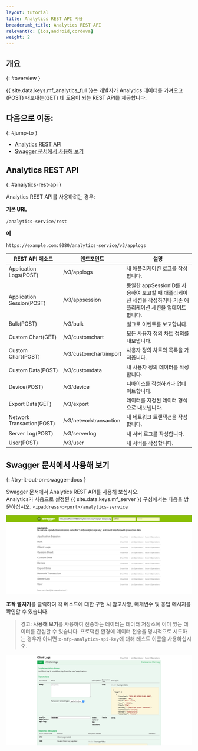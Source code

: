 ```yaml
---
layout: tutorial
title: Analytics REST API 사용
breadcrumb_title: Analytics REST API
relevantTo: [ios,android,cordova]
weight: 2
---
```

<!-- NLS_CHARSET=UTF-8 -->
## 개요
{: #overview }

{{ site.data.keys.mf_analytics_full }}는 개발자가 Analytics 데이터를 가져오고(POST) 내보내는(GET) 데 도움이 되는 REST API를 제공합니다. 

## 다음으로 이동:
{: #jump-to }

* [Analytics REST API](#analytics-rest-api)
* [Swagger 문서에서 사용해 보기](#try-it-out-on-swagger-docs)

## Analytics REST API
{: #analytics-rest-api }

Analytics REST API를 사용하려는 경우:

**기본 URL**

`/analytics-service/rest`

**예**

`https://example.com:9080/analytics-service/v3/applogs`


REST API 메소드 | 엔드포인트 | 설명
--- | --- | ---
Application Logs(POST) | /v3/applogs | 새 애플리케이션 로그를 작성합니다. 
Application Session(POST) | /v3/appsession | 동일한 appSessionID를 사용하여 보고할 때 애플리케이션 세션을 작성하거나 기존 애플리케이션 세션을 업데이트합니다. 
Bulk(POST) | /v3/bulk | 벌크로 이벤트를 보고합니다. 
Custom Chart(GET)| /v3/customchart | 모든 사용자 정의 차트 정의를 내보냅니다. 
Custom Chart(POST) | /v3/customchart/import | 사용자 정의 차트의 목록을 가져옵니다. 
Custom Data(POST) | /v3/customdata | 새 사용자 정의 데이터를 작성합니다. 
Device(POST) | /v3/device | 디바이스를 작성하거나 업데이트합니다. 
Export Data(GET) | /v3/export | 데이터를 지정된 데이터 형식으로 내보냅니다. 
Network Transaction(POST) | /v3/networktransaction |  새 네트워크 트랜잭션을 작성합니다. 
Server Log(POST) | /v3/serverlog | 새 서버 로그를 작성합니다. 
User(POST) | /v3/user | 새 서버를 작성합니다. 

## Swagger 문서에서 사용해 보기
{: #try-it-out-on-swagger-docs }

Swagger 문서에서 Analytics REST API를 사용해 보십시오.   
Analytics가 사용으로 설정된 {{ site.data.keys.mf_server }} 구성에서는 다음을 방문하십시오. `<ipaddress>:<port>/analytics-service`

![{{ site.data.keys.mf_analytics }} Swagger 문서 UI](analytics-swagger.png)

**조작 펼치기**를 클릭하여 각 메소드에 대한 구현 시 참고사항, 매개변수 및 응답 메시지를 확인할 수 있습니다. 

> 경고: **사용해 보기**를 사용하여 전송하는 데이터는 데이터 저장소에 이미 있는 데이터를 간섭할 수 있습니다. 프로덕션 환경에 데이터 전송을 명시적으로 시도하는 경우가 아니면 `x-mfp-analytics-api-key`에 대해 테스트 이름을 사용하십시오. 

![Swagger 문서 테스트](test-swagger.png)
